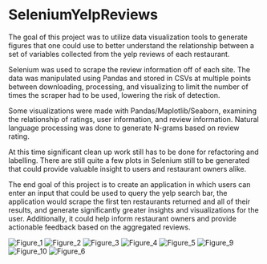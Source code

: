 # SeleniumYelpReviews

The goal of this project was to utilize data visualization tools to generate figures that one could use to better 
understand the relationship between a set of variables collected from the yelp reviews of each restaurant. 

Selenium was used to scrape the review information off of each site. The data was manipulated using Pandas
and stored in CSVs at multiple points between downloading, processing, and visualizing to limit the number of times 
the scraper had to be used, lowering the risk of detection. 

Some visualizations were made with Pandas/Maplotlib/Seaborn, examining the relationship of ratings, user information, 
and review information. Natural language processing was done to generate N-grams based on review rating. 

At this time significant clean up work still has to be done for refactoring and labelling. 
There are still quite a few plots in Selenium still to be generated that could provide valuable insight to users 
and restaurant owners alike. 

The end goal of this project is to create an application in which users can enter an input that could be used to query
 the yelp search bar, the application would scrape the first ten restaurants returned and all of their results, and 
 generate significantly greater insights and visualizations for the user. Additionally, it could help inform 
 restaurant owners and provide actionable feedback based on the aggregated reviews. 
 
![Figure_1](https://user-images.githubusercontent.com/14852897/61604742-c0772a00-ac10-11e9-8b03-74525d90c3cc.png)
![Figure_2](https://user-images.githubusercontent.com/14852897/61604748-c40ab100-ac10-11e9-8c0c-ccfa52d586e2.png)
![Figure_3](https://user-images.githubusercontent.com/14852897/61604749-c40ab100-ac10-11e9-8087-0ae1c2e6ee0b.png)
![Figure_4](https://user-images.githubusercontent.com/14852897/61604750-c40ab100-ac10-11e9-968a-ee565b8f81c6.png)
![Figure_5](https://user-images.githubusercontent.com/14852897/61604751-c40ab100-ac10-11e9-8480-bedf3082669a.png)
![Figure_9](https://user-images.githubusercontent.com/14852897/61604752-c40ab100-ac10-11e9-92f4-8f6255333590.png)
![Figure_10](https://user-images.githubusercontent.com/14852897/61604753-c4a34780-ac10-11e9-9769-cee60548d9d3.png)
![Figure_6](https://user-images.githubusercontent.com/14852897/61604754-c836ce80-ac10-11e9-954f-a71d3a792b46.png)
